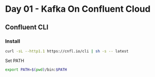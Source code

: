 # Day 01 - Kafka On Confluent Cloud

## Confluent CLI

### Install

```bash
curl -sL --http1.1 https://cnfl.io/cli | sh -s -- latest
```
Set PATH
```bash
export PATH=$(pwd)/bin:$PATH
```

